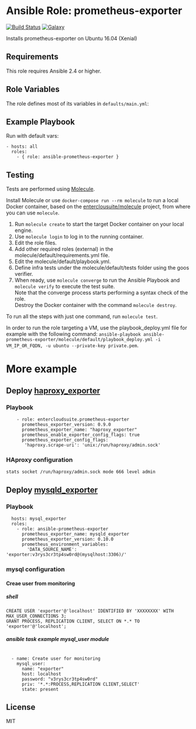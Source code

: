 Ansible Role: prometheus-exporter 
======================================

[![Build Status](https://travis-ci.org/entercloudsuite/ansible-prometheus-exporter.svg?branch=master)](https://travis-ci.org/entercloudsuite/ansible-prometheus-exporter)
[![Galaxy](https://img.shields.io/badge/galaxy-entercloudsuite.prometheus-exporter-blue.svg?style=flat-square)](https://galaxy.ansible.com/entercloudsuite/prometheus-exporter)  

Installs prometheus-exporter on Ubuntu 16.04 (Xenial)

## Requirements

This role requires Ansible 2.4 or higher.

## Role Variables

The role defines most of its variables in `defaults/main.yml`:

## Example Playbook

Run with default vars:

    - hosts: all
      roles:
        - { role: ansible-prometheus-exporter }

## Testing

Tests are performed using [Molecule](http://molecule.readthedocs.org/en/latest/).

Install Molecule or use `docker-compose run --rm molecule` to run a local Docker container, based on the [enterclousuite/molecule](https://hub.docker.com/r/fminzoni/molecule/) project, from where you can use `molecule`.

1. Run `molecule create` to start the target Docker container on your local engine.  
2. Use `molecule login` to log in to the running container.  
3. Edit the role files.  
4. Add other required roles (external) in the molecule/default/requirements.yml file.  
5. Edit the molecule/default/playbook.yml.  
6. Define infra tests under the molecule/default/tests folder using the goos verifier.  
7. When ready, use `molecule converge` to run the Ansible Playbook and `molecule verify` to execute the test suite.  
Note that the converge process starts performing a syntax check of the role.  
Destroy the Docker container with the command `molecule destroy`.   

To run all the steps with just one command, run `molecule test`. 

In order to run the role targeting a VM, use the playbook_deploy.yml file for example with the following command: `ansible-playbook ansible-prometheus-exporter/molecule/default/playbook_deploy.yml -i VM_IP_OR_FQDN, -u ubuntu --private-key private.pem`.

# More example
## Deploy [haproxy_exporter](https://github.com/prometheus/haproxy_exporter)


### Playbook

```
    - role: entercloudsuite.prometheus-exporter
      prometheus_exporter_version: 0.9.0
      prometheus_exporter_name: "haproxy_exporter"
      prometheus_enable_exporter_config_flags: true
      prometheus_exporter_config_flags:
       'haproxy.scrape-uri': 'unix:/run/haproxy/admin.sock'
```

### HAproxy configuration 

```
stats socket /run/haproxy/admin.sock mode 666 level admin
```

## Deploy [mysqld_exporter](https://github.com/prometheus/mysqld_exporter)

### Playbook

```
  hosts: mysql_exporter
  roles:
    - role: ansible-prometheus-exporter
      prometheus_exporter_name: mysqld_exporter
      prometheus_exporter_version: 0.10.0
      prometheus_environment_variables:
        'DATA_SOURCE_NAME': 'exporter:v3rys3cr3tp4sw0rd@(mysqlhost:3306)/'
```

### mysql configuration

#### Creae user from monitoring
##### shell

```
CREATE USER 'exporter'@'localhost' IDENTIFIED BY 'XXXXXXXX' WITH MAX_USER_CONNECTIONS 3;
GRANT PROCESS, REPLICATION CLIENT, SELECT ON *.* TO 'exporter'@'localhost';
```

##### ansible task example mysql_user module

```

  - name: Create user for monitoring
    mysql_user:
      name: "exporter"
      host: localhost
      password: "v3rys3cr3tp4sw0rd"
      priv: '*.*:PROCESS,REPLICATION CLIENT,SELECT'
      state: present

```

## License

MIT
